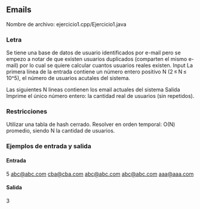 ## Emails	

Nombre de archivo: ejercicio1.cpp/Ejercicio1.java

### Letra

Se tiene una base de datos de usuario identificados por e-mail pero se empezo a notar de que existen usuarios duplicados (comparten el mismo e-mail) por lo cual se quiere calcular cuantos usuarios reales existen.
Input
La primera línea de la entrada contiene un número entero positivo N (2 ≤ N ≤ 10^5), el número de usuarios acutales del sistema.

Las siguientes N lineas contienen los email actuales del sistema
Salida
Imprime el único número entero: la cantidad real de usuarios (sin repetidos).

### Restricciones
Utilizar una tabla de hash cerrado.
Resolver en orden temporal: O(N) promedio, siendo N la cantidad de usuarios.

### Ejemplos de entrada y salida

#### Entrada
5
abc@abc.com
cba@cba.com
abc@abc.com
abc@abc.com
aaa@aaa.com 

#### Salida
3

